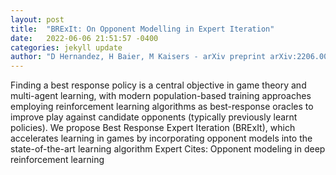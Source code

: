 ```yaml
---
layout: post
title:  "BRExIt: On Opponent Modelling in Expert Iteration"
date:   2022-06-06 21:51:57 -0400
categories: jekyll update
author: "D Hernandez, H Baier, M Kaisers - arXiv preprint arXiv:2206.00113, 2022"
---
```

Finding a best response policy is a central objective in game theory and multi-agent learning, with modern population-based training approaches employing reinforcement learning algorithms as best-response oracles to improve play against candidate opponents (typically previously learnt policies). We propose Best Response Expert Iteration (BRExIt), which accelerates learning in games by incorporating opponent models into the state-of-the-art learning algorithm Expert 
Cites: Opponent modeling in deep reinforcement learning